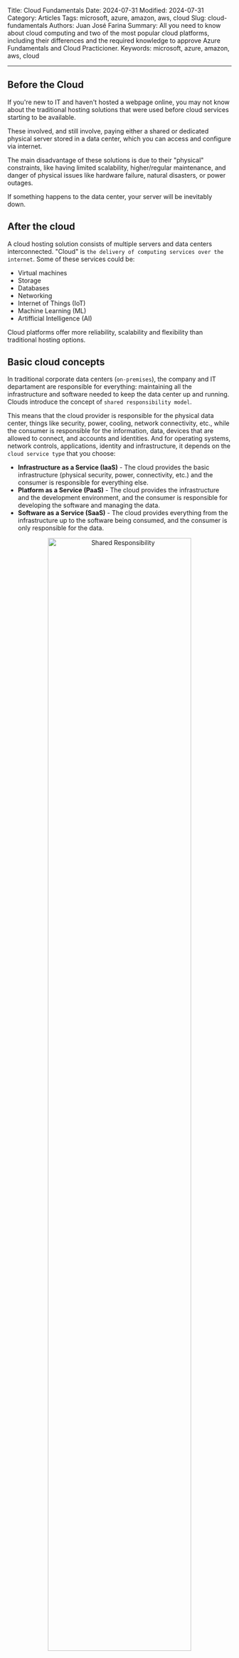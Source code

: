 Title: Cloud Fundamentals
Date: 2024-07-31
Modified: 2024-07-31
Category: Articles
Tags: microsoft, azure, amazon, aws, cloud
Slug: cloud-fundamentals
Authors: Juan José Farina
Summary: All you need to know about cloud computing and two of the most popular cloud platforms, including their differences and the required knowledge to approve Azure Fundamentals and Cloud Practicioner.
Keywords: microsoft, azure, amazon, aws, cloud

---

## Before the Cloud

If you're new to IT and haven't hosted a webpage online, you may not know about the traditional hosting solutions that were used before cloud services starting to be available.

These involved, and still involve, paying either a shared or dedicated physical server stored in a data center, which you can access and configure via internet.

The main disadvantage of these solutions is due to their "physical" constraints, like having limited scalability, higher/regular maintenance, and danger of physical issues like hardware failure, natural disasters, or power outages.

If something happens to the data center, your server will be inevitably down.

## After the cloud

A cloud hosting solution consists of multiple servers and data centers interconnected. "Cloud" is `the delivery of computing services over the internet`. Some of these services could be:

- Virtual machines
- Storage
- Databases
- Networking
- Internet of Things (IoT)
- Machine Learning (ML)
- Artifficial Intelligence (AI)

Cloud platforms offer more reliability, scalability and flexibility than traditional hosting options.

## Basic cloud concepts

In traditional corporate data centers (`on-premises`), the company and IT departament are responsible for everything: maintaining all the infrastructure and software needed to keep the data center up and running. Clouds introduce the concept of `shared responsibility model`.

This means that the cloud provider is responsible for the physical data center, things like security, power, cooling, network connectivity, etc., while the consumer is responsible for the information, data, devices that are allowed to connect, and accounts and identities. And for operating systems, network controls, applications, identity and infrastructure, it depends on the `cloud service type` that you choose:

- **Infrastructure as a Service (IaaS)** - The cloud provides the basic infrastructure (physical security, power, connectivity, etc.) and the consumer is responsible for everything else.
- **Platform as a Service (PaaS)** - The cloud provides the infrastructure and the development environment, and the consumer is responsible for developing the software and managing the data.
- **Software as a Service (SaaS)** - The cloud provides everything from the infrastructure up to the software being consumed, and the consumer is only responsible for the data.

<p align="center">
  <img src="shared_responsibility.png" alt="Shared Responsibility" width="80%">
</p>

## Cloud service models

Cloud models define the deployment type of cloud resources. There are three main cloud service models:

- **Public Cloud** - it's built, controlled, and maintained by a third-party cloud provider, like Azure or AWS, and the organization access it through the internet.
  - No capital expenditures to scale up
  - Applications can be quickly provisioned and deprovisioned
  - Organizations pay only for what they use
  - Organizations don't have complete control over resources and security

- **Private Cloud** - it's a cloud that is used by a single organization. It can be hosted on-premise or in a dedicated offsite data center.
  - Organizations have complete control over resources and security
  - Data is not collocated with other organizations' data
  - Hardware must be purchased for startup and maintenance
  - Organizations are responsible for hardware maintenance and updates

- **Hybrid Cloud** - it's a combination of public and private clouds. It allows organizations to leverage the benefits of both models, like scalability, flexibility, and cost-effectiveness of public clouds, while maintaining control and security of private clouds.
  - Provides the most flexibility
  - Organizations determine where to run their applications
  - Organizations control security, compliance, or legal requirements

A fourth option is to use a `multi-cloud` approach, where you use multiple public cloud providers. This may be to use different features of each cloud provider, or maybe because you are migrating from one cloud to another, etc.

Two solutions related to using the cloud of Azure are:

- **Azure Arc**: allows you to manage your cloud environment, whether it's a public, private, hybrid, or even multi-cloud environment.

- **Azure VMWare Solution**: allows you to run VMware workloads on Azure.

## Consumption-based model

When comparing IT infrastructure models, there are two types of expenses to consider: `Capital Expenditures (CapEx)` and `Operational Expenditures (OpEx)`.

- **CapEx** - it's a one-time expense that is paid upfront, like buying a server or a computer.

- **OpEx** - it's a recurring expense that is paid over time, like paying for a service or a subscription.

Cloud computing falls under OpEx because it operates on a consumption-based model. You don't pay for the physical infrastructure, the electricity, the security, or anything else associated with maintaining a datacenter. Instead, you pay for the IT resources you use.

**Consumption-based models benefits include**:

- No upfront costs.
- No need to purchase and manage costly infrastructure that users might not use to its fullest potential.
- The ability to pay for more resources when they're needed.
- The ability to stop paying for resources that are no longer needed.

While in traditional datacenters you may overestimate or underestimate the amount of computation you need, in a cloud-based model, you don't have to worry about getting the resources needs just right. If you find that you need more virtual machines, you add more. If the demand drops and you don't need as many virtual machines, you remove machines as needed. Either way, you're only paying for the ones that you use, not the "extra capacity" that the cloud provider has on hand.

This helps you plan and manage your operating costs, run your infrastructure more efficiently, and scale as your business needs change.

## Advantages of Cloud Computing

Cloud computing has transformed IT operations by introducing several advantages over traditional data centers:

- **Scalability**: Resources can be scaled up or down dynamically based on demand, enabling businesses to handle workloads efficiently.
- **Cost-Effectiveness**: The pay-as-you-go model ensures you only pay for what you use, eliminating the need for large upfront investments.
- **Accessibility**: Services are accessible from anywhere with an internet connection, supporting remote work and global collaboration.
- **Disaster Recovery**: Built-in redundancy and geographically distributed data centers improve resilience to failures and ensure business continuity.
- **Security**: Leading cloud providers invest heavily in security features, ensuring compliance with standards like GDPR, HIPAA, and SOC 2.

## Cloud Deployment Types

For organizations starting their cloud journey, it’s essential to understand the main deployment options:

- **Lift-and-Shift**: Moving on-premises applications to the cloud without significant changes. Often used for legacy systems.
- **Cloud-Native**: Building applications from the ground up to leverage cloud features like microservices, serverless architecture, and containerization.

## Essential Azure Services

Microsoft Azure provides a broad range of services. Here are some key categories and examples:

- **Compute**: Azure Virtual Machines (VMs), Azure Functions (serverless), and Azure Kubernetes Service (AKS).
- **Storage**: Blob Storage for unstructured data, Disk Storage for VMs, and File Storage for file shares.
- **Networking**: Virtual Networks (VNet), Load Balancers, and Azure Firewall.
- **AI and Machine Learning**: Azure Cognitive Services and Azure Machine Learning.
- **Databases**: Azure SQL Database, Cosmos DB, and Azure Database for MySQL/PostgreSQL.

## Essential AWS Services

AWS offers similar services with its own branding and implementations:

- **Compute**: EC2 for VMs, AWS Lambda for serverless computing, and ECS/EKS for container management.
- **Storage**: S3 for object storage, EBS for block storage, and Glacier for archival storage.
- **Networking**: VPC (Virtual Private Cloud), Elastic Load Balancer, and AWS Shield.
- **AI and Machine Learning**: Amazon SageMaker and Rekognition.
- **Databases**: Amazon RDS (Relational Database Service), DynamoDB, and Aurora.

## Monitoring and Management

Both platforms provide tools to monitor and manage cloud environments effectively:

- **Azure**: Azure Monitor, Log Analytics, and Cost Management.
- **AWS**: CloudWatch, CloudTrail, and AWS Cost Explorer.

## Security and Identity Management

Understanding security is critical for certifications:

- **Azure**:
  - Azure Active Directory (AAD): Centralized identity and access management.
  - Azure Security Center: For security posture management.
  - Azure Sentinel: A cloud-native SIEM tool.
- **AWS**:
  - IAM (Identity and Access Management): For controlling access to AWS resources.
  - AWS GuardDuty: For threat detection.
  - AWS Security Hub: For security posture management.

## Cost Management and Pricing

To manage cloud costs effectively, both platforms offer pricing calculators and tools:

- *Azure Pricing Calculator* and *Total Cost of Ownership (TCO) Calculator*.
- *AWS Pricing Calculator* and *AWS Budgets* for cost tracking and control.

## Certification Tips

To prepare for Azure Fundamentals and AWS Cloud Practitioner exams:

- **Understand Cloud Basics**: Learn the shared responsibility model, deployment models, and service models.
- **Focus on Platform-Specific Services**: Familiarize yourself with core services (e.g., Azure VMs, AWS EC2) and their use cases.
- **Learn Cost Management**: Grasp concepts like OpEx vs. CapEx, pricing models, and cost-saving strategies.
- **Security Fundamentals**: Understand identity management tools and basic security measures.
- **Practice with Free Tiers**: Explore both platforms' free offerings to get hands-on experience.

## References

CONTINUE FROM HERE: https://learn.microsoft.com/en-us/training/modules/describe-benefits-use-cloud-services/2-high-availability-scalability-cloud

- *Microsoft Azure Fundamentals Official Training Course* - [https://learn.microsoft.com/es-es/training/courses/az-900t00](https://learn.microsoft.com/es-es/training/courses/az-900t00)
- *Supersonic Playground* - [https://www.supersonicplayground.com/resources/blogs/cloud-hosting-vs-traditional-hosting/](https://www.supersonicplayground.com/resources/blogs/cloud-hosting-vs-traditional-hosting/)
- *Cloud Panel* - [https://www.cloudpanel.io/blog/cloud-hosting-vs-traditional-hosting/#what-is-traditional-hosting](https://www.cloudpanel.io/blog/cloud-hosting-vs-traditional-hosting/#what-is-traditional-hosting)

# APUNTES DE TECLAB


